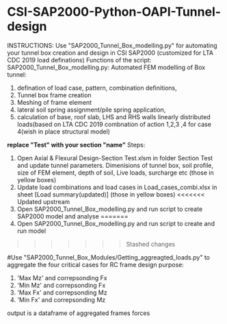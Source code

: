 # CSI-SAP2000-Python-OAPI-Tunnel-design
INSTRUCTIONS:
Use "SAP2000_Tunnel_Box_modelling.py" for automating your tunnel box creation and design in CSI SAP2000 (customized for LTA CDC 2019 load definations)
Functions of the script:
SAP2000_Tunnel_Box_modelling.py: 
Automated FEM modelling of Box tunnel:
1) defination of load case, pattern, combination definitions,
2) Tunnel box frame creation
3) Meshing of frame element
4) lateral soil spring assignment/pile spring application,
5) calculation of base, roof slab, LHS and RHS walls linearly distributed loads(based on LTA CDC 2019 combnation of action 1,2,3 ,4 for case 4(wish in place structural model)

**replace "Test" with your section "name"**
Steps:
1) Open Axial & Flexural Design-Section Test.xlsm in folder Section Test and update tunnel parameters. Dimenisions of tunnel box, soil profile, size of FEM element,  depth of soil, Live loads, surcharge etc (those in yellow boxes)
2) Update load combinations and load cases in Load_cases_combi.xlsx in sheet [Load summary(updated)] (those in yellow boxes)
<<<<<<< Updated upstream
3) Open SAP2000_Tunnel_Box_modelling.py and run script to create SAP2000 model and analyse
=======
3) Open SAP2000_Tunnel_Box_modelling.py and run script to create and run model
>>>>>>> Stashed changes


#Use "SAP2000_Tunnel_Box_Modules/Getting_aggreagted_loads.py" to aggregate the four critical cases for RC frame design purpose:
1) 'Max Mz' and correpsonding Fx
2) 'Min Mz' and correpsonding Fx
3) 'Max Fx' and correpsonding Mz
4) 'Min Fx' and correpsonding Mz

 output is a dataframe of aggregated frames forces
